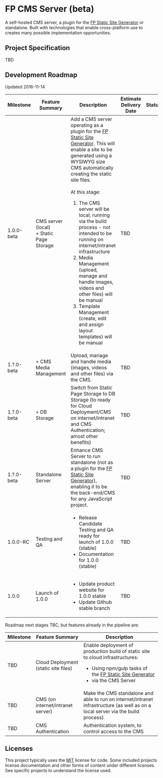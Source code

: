 # FP CMS Server (beta)
A self-hosted CMS server, a plugin for the [FP Static Site Generator](https://github.com/dominicfallows/FP-Static-Site-Generator) or standalone. Built with technologies that enable cross-platform use to creates many possible implementation opportunities.

## <a name="project-specification"></a>Project Specification
TBD

## Development Roadmap
Updated 2016-11-14

| Milestone | Feature Summary | Description | Estimate Delivery Date | Status |
| --------- | --------------- | ----------- | ---------------------- | ------ |
| 1.0.0-beta 	| CMS server (local)<br>+ Static Page Storage | Add a CMS server operating as a plugin for the [FP Static Site Generator](https://github.com/dominicfallows/FP-Static-Site-Generator). This will enable a site to be generated using a WYSIWYG size CMS automatically creating the static site files.<br><br> At this stage: <ol><li>The CMS server will be local, running via the build process - not intended to be running on internet/intranet infrastructure</li><li>Media Management (upload, manage and handle images, videos and other files) will be manual</li><li>Template Management (create, edit and assign layout templates) will be manual</li></ul> | TBD |
| 1.?.0-beta 	| + CMS Media Management | Upload, manage and handle media (images, videos and other files) via the CMS. | TBD |
| 1.?.0-beta 	| + DB Storage | Switch from Static Page Storage to DB Storage (to ready for Cloud Deployment/CMS on internet/intranet and CMS Authentication; amost other benefits) | TBD |
| 1.?.0-beta 	| Standalone Server | Enhance CMS Server to run standalone (not as a plugin for the [FP Static Site Generator](https://github.com/dominicfallows/FP-Static-Site-Generator)), enabling it to be the back-end/CMS for any JavaScript project.  | TBD |
| 1.0.0-RC | Testing and QA | <ul><li>Release Candidate Testing and QA ready for launch of 1.0.0 (stable)</li><li>Documentation for 1.0.0 (stable)</li></ul> | TBD |
| 1.0.0 | Launch of 1.0.0 | <ul><li>Update product website for 1.0.0 stable</li><li>Update Github stable branch</li></ul> | TBD |

Roadmap next stages TBC, but features already in the pipeline are: 

| Milestone | Feature Summary | Description |
| --------- | --------------- | ----------- |
| TBD | Cloud Deployment (static site files) | Enable deployment of production build of static site to cloud infrastructures: <ul><li>Using npm/gulp tasks of the [FP Static Site Generator](https://github.com/dominicfallows/FP-Static-Site-Generator)</li><li>via the CMS Server</li></ul> | TBD |
| TBD 	| CMS (on internet/intranet server) | Make the CMS standalone and able to run on internet/intranet infrastructure (as well as on a local server via the build process) | TBD |
| TBD 	| CMS Authentication<br> | Authentication system, to control access to the CMS | TBD |

## Licenses

This project typically uses the [MIT](LICENSE) license for code.
Some included projects license documentation and other forms of content under different licenses. See specific projects to understand the license used.
